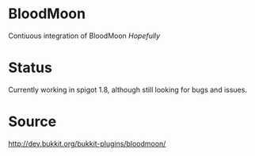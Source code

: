 # BloodMoon
Contiuous integration of BloodMoon *Hopefully*
# Status
Currently working in spigot 1.8, although still looking for bugs and issues.
# Source
http://dev.bukkit.org/bukkit-plugins/bloodmoon/